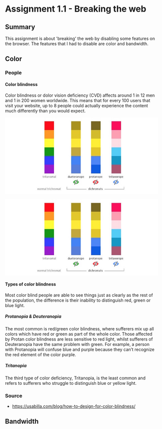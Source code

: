 # Assignment 1.1 - Breaking the web

## Summary
This assignment is about 'breaking' the web by disabling some features on the browser. The features that I had to disable are color and bandwidth.

## Color

### People

#### Color blindness
Color blindness or dolor vision deficiency (CVD) affects around 1 in 12 men and 1 in 200 women worldwide. This means that for every 100 users that visit your website, up to 8 people could actually experience the content much differently than you would expect.

![Color blindness types](../Week1/docs/colorblind.jpg)

<img src="https://github.com/Arash217/browser-technologies-1819/blob/master/Week1/docs/colorblind.jpg" align="center" height="50%"/>

#### Types of color blindness
Most color blind people are able to see things just as clearly as the rest of the population, the difference is their inability to distinguish red, green or blue light.

##### Protanopia & Deuteranopia
The most common is red/green color blindness, where sufferers mix up all colors which have red or green as part of the whole color. Those affected by Protan color blindness are less sensitive to red light, whilst sufferers of Deuteranopia have the same problem with green. For example, a person with Protanopia will confuse blue and purple because they can’t recognize the red element of the color purple.

##### Tritanopia 
The third type of color deficiency, Tritanopia, is the least common and refers to sufferers who struggle to distinguish blue or yellow light.

### Source
- https://usabilla.com/blog/how-to-design-for-color-blindness/

## Bandwidth


